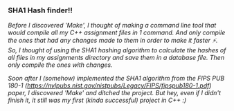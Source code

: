 ### SHA1 Hash finder!!

_Before I discovered 'Make', I thought of making a command line tool that would
compile all my C++ assignment files in 1 command. And only compile the ones that
had any changes made to them in order to make it faster ⚡. So, I thought of 
using the SHA1 hashing algorithm to calculate the hashes of all files in my
assignments directory and save them in a database file. Then only compile the
ones with changes._

_Soon after I (somehow) implemented the SHA1 algorithm from the FIPS PUB 180-1
(https://nvlpubs.nist.gov/nistpubs/Legacy/FIPS/fipspub180-1.pdf) paper, I
discovered 'Make' and ditched the project. But hey, even if I didn't finish it,
it still was my first (kinda successful) project in C++ :)_
